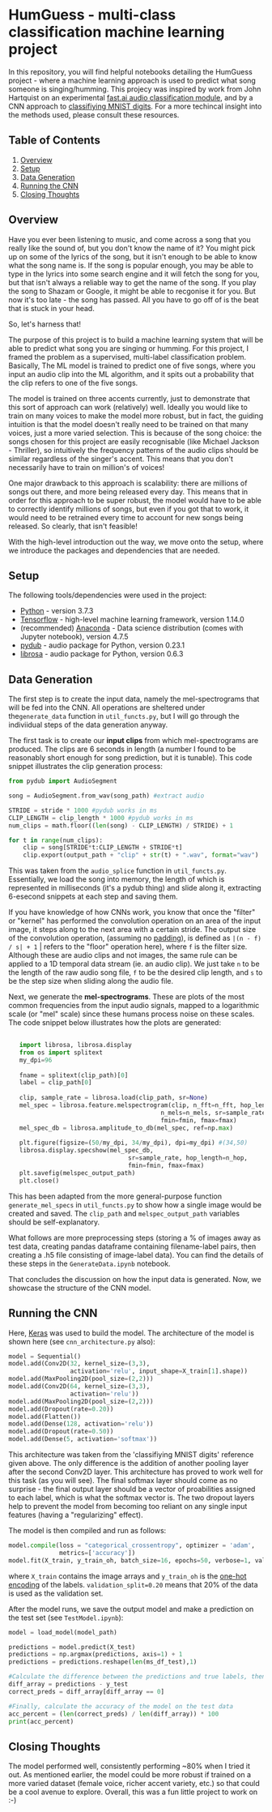 # HumGuess - multi-class classification machine learning project

In this repository, you will find helpful notebooks detailing the HumGuess project - where a machine learning approach is used to
predict what song someone is singing/humming. This projecy was inspired by work from John Hartquist on an experimental [fast.ai audio classification module](https://towardsdatascience.com/audio-classification-using-fastai-and-on-the-fly-frequency-transforms-4dbe1b540f89), and by a CNN approach to [classifiying MNIST digits](https://medium.com/x8-the-ai-community/audio-classification-using-cnn-coding-example-f9cbd272269e). For a more techincal insight into the methods used, please consult these resources.

## Table of Contents

1. [Overview](https://github.com/izwauld/HumGuess#overview)
2. [Setup](https://github.com/izwauld/HumGuess#setup)
3. [Data Generation](https://github.com/izwauld/HumGuess#data-generation)
4. [Running the CNN](https://github.com/izwauld/HumGuess#running-the-cnn) 
5. [Closing Thoughts](https://github.com/izwauld/HumGuess#closing-thoughts)

## Overview

Have you ever been listening to music, and come across a song that you really like the sound of, but you don't know the name of it? You might pick up on some of the lyrics of the song, but it isn't enough to be able to know what the song name is. If the song is popular enough, you may be able to type in the lyrics into some search engine and it will fetch the song for you, but that isn't always a reliable way to get the name of the song. If you play the song to Shazam or Google, it might be able to recgonise it for you. But now it's too late - the song has passed. All you have to go off of is the beat that is stuck in your head.

So, let's harness that!

The purpose of this project is to build a machine learning system that will be able to predict what song you are singing or humming. For this project, I framed the problem as a supervised, multi-label classification problem. Basically, The ML model is trained to predict one of five songs, where you input an audio clip into the ML algorithm, and it spits out a probability that the clip refers to one of the five songs.

The model is trained on three accents currently, just to demonstrate that this sort of approach can work (relatively) well. Ideally you would like to train on many voices to make the model more robust, but in fact, the guiding intuition is that the model doesn't really need to be trained on that many voices, just a more varied selection. This is because of the song choice: the songs chosen for this project are easily recognisable (like Michael Jackson - Thriller), so intuitively the frequency patterns of the audio clips should be similar regardless of the singer's accent. This means that you don't necessarily have to train on million's of voices! 

One major drawback to this approach is scalability: there are millions of songs out there, and more being released every day. This means that in order for this approach to be super robust, the model would have to be able to correctly identify millions of songs, but even if you got that to work, it would need to be retrained every time to account for new songs being released. So clearly, that isn't feasible!

With the high-level introduction out the way, we move onto the setup, where we introduce the packages and dependencies that are needed.


## Setup

The following tools/dependencies were used in the project:
* [Python](https://www.python.org/) - version 3.7.3
* [Tensorflow](https://www.tensorflow.org/) - high-level machine learning framework, version 1.14.0
* (recommended) [Anaconda](https://www.anaconda.com/) - Data science distribution (comes with Jupyter notebook), version 4.7.5
* [pydub](https://pypi.org/project/pydub/) - audio package for Python, version 0.23.1
* [librosa](https://librosa.github.io/librosa/) - audio package for Python, version 0.6.3


## Data Generation

The first step is to create the input data, namely the mel-spectrograms that will be fed into the CNN. All operations are sheltered under the`generate_data` function in `util_functs.py`, but I will go through the indiviidual steps of the data generation anyway.


The first task is to create our **input clips** from which mel-spectrograms are produced. The clips are 6 seconds in length (a number I found to be reasonably short enough for song prediction, but it is tunable). This code snippet illustrates the clip generation process:

```python
from pydub import AudioSegment

song = AudioSegment.from_wav(song_path) #extract audio

STRIDE = stride * 1000 #pydub works in ms
CLIP_LENGTH = clip_length * 1000 #pydub works in ms
num_clips = math.floor((len(song) - CLIP_LENGTH) / STRIDE) + 1

for t in range(num_clips):
    clip = song[STRIDE*t:CLIP_LENGTH + STRIDE*t]
    clip.export(output_path + "clip" + str(t) + ".wav", format="wav")
```
This was taken from the `audio_splice` function in `util_functs.py`. Essentially, we load the song into memory, the length of which is represented in milliseconds (it's a pydub thing) and slide along it, extracting 6-esecond snippets at each step and saving them. 

If you have knowledge of how CNNs work, you know that once the "filter" or "kernel" has performed the convolution operation on an area of the input image, it steps along to the next area with a certain stride. The output size of the convolution operation, (assuming no [padding](https://medium.com/@ayeshmanthaperera/what-is-padding-in-cnns-71b21fb0dd7)), is defined as `|(n - f) / s| + 1` | refers to the "floor" operation here), where `f` is the filter size. Although these are audio clips and not images, the same rule can be applied to a 1D temporal data stream (ie. an audio clip). We just take `n` to be the length of the raw audio song file, `f` to be the desired clip length, and `s` to be the step size when sliding along the audio file. 


Next, we generate the **mel-spectrograms**. These are plots of the most common frequencies from the input audio signals, mapped to a logarithmic scale (or "mel" scale) since these humans process noise on these scales. The code snippet below illustrates how the plots are generated:

```python
    
   import librosa, librosa.display
   from os import splitext
   my_dpi=96
   
   fname = splitext(clip_path)[0]
   label = clip_path[0]
        
   clip, sample_rate = librosa.load(clip_path, sr=None)
   mel_spec = librosa.feature.melspectrogram(clip, n_fft=n_fft, hop_length=n_hop,
                                          n_mels=n_mels, sr=sample_rate, power=1.0, 
                                          fmin=fmin, fmax=fmax)
   mel_spec_db = librosa.amplitude_to_db(mel_spec, ref=np.max)
        
   plt.figure(figsize=(50/my_dpi, 34/my_dpi), dpi=my_dpi) #(34,50)
   librosa.display.specshow(mel_spec_db,
                                 sr=sample_rate, hop_length=n_hop,
                                 fmin=fmin, fmax=fmax)
   plt.savefig(melspec_output_path)
   plt.close()
```

This has been adapted from the more general-purpose function `generate_mel_specs` in `util_functs.py` to show how a single image would be created and saved. The `clip_path` and `melspec_output_path` variables should be self-explanatory.


What follows are more preprocessing steps (storing a % of images away as test data, creating pandas dataframe containing filename-label pairs, then creating a .h5 file consisting of image-label data). You can find the details of these steps in the `GenerateData.ipynb` notebook.

That concludes the discussion on how the input data is generated. Now, we showcase the structure of the CNN model.


## Running the CNN

Here, [Keras](https://keras.io/) was used to build the model. The architecture of the model is shown here (see `cnn_architecture.py` also):

```python
model = Sequential()
model.add(Conv2D(32, kernel_size=(3,3), 
                 activation='relu', input_shape=X_train[1].shape))
model.add(MaxPooling2D(pool_size=(2,2)))
model.add(Conv2D(64, kernel_size=(3,3), 
                 activation='relu'))
model.add(MaxPooling2D(pool_size=(2,2)))
model.add(Dropout(rate=0.20))
model.add(Flatten())
model.add(Dense(128, activation='relu'))
model.add(Dropout(rate=0.50))
model.add(Dense(5, activation='softmax'))
```

This architecture was taken from the 'classifiying MNIST digits' reference given above. The only difference is the addition of another pooling layer after the second Conv2D layer. This architecture has proved to work well for this task (as you will see). The final softmax layer should come as no surprise - the final output layer should be a vector of proabilities assigned to each label, which is what the softmax vector is. The two dropout layers help to prevent the model from becoming too reliant on any single input features (having a "regularizing" effect). 

The model is then compiled and run as follows:

```python
model.compile(loss = "categorical_crossentropy", optimizer = 'adam',
              metrics=['accuracy'])
model.fit(X_train, y_train_oh, batch_size=16, epochs=50, verbose=1, validation_split=0.20)
```
where `X_train` contains the image arrays and `y_train_oh` is the [one-hot encoding](https://machinelearningmastery.com/why-one-hot-encode-data-in-machine-learning/) of the labels. `validation_split=0.20` means that 20% of the data is used as the validation set.

After the model runs, we save the output model and make a prediction on the test set (see `TestModel.ipynb`):

```python
model = load_model(model_path)

predictions = model.predict(X_test)
predictions = np.argmax(predictions, axis=1) + 1
predictions = predictions.reshape(len(ms_df_test),1)

#Calculate the difference between the predictions and true labels, then find where the difference is 0 (correct predictions) 
diff_array = predictions - y_test
correct_preds = diff_array[diff_array == 0]

#Finally, calculate the accuracy of the model on the test data
acc_percent = (len(correct_preds) / len(diff_array)) * 100
print(acc_percent)
```


## Closing Thoughts

The model performed well, consistently performing ~80% when I tried it out. As mentioned earlier, the model could be more robust if trained on a more varied dataset (female voice, richer accent variety, etc.) so that could be a cool avenue to explore. Overall, this was a fun little project to work on :-)
